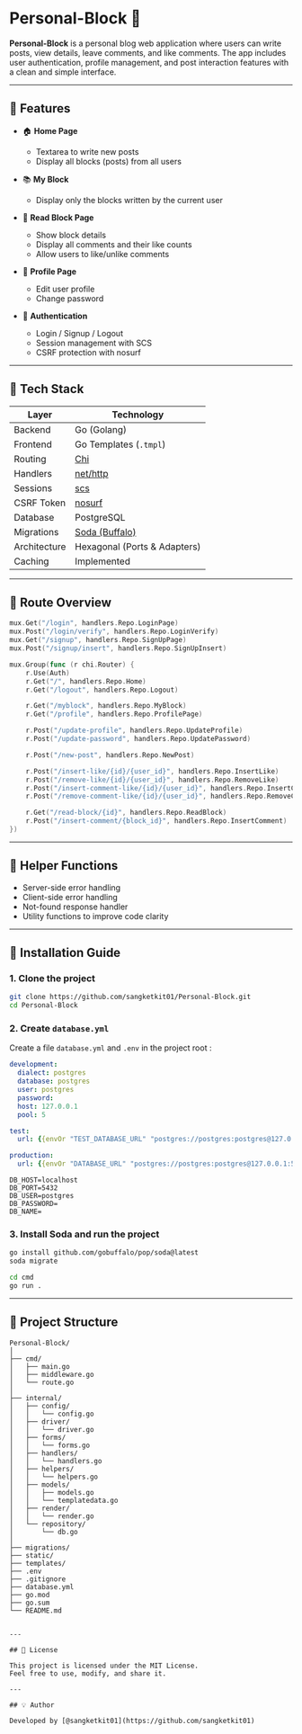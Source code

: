 
# Personal-Block 📝

**Personal-Block** is a personal blog web application where users can write posts, view details, leave comments, and like comments. The app includes user authentication, profile management, and post interaction features with a clean and simple interface.

---

## 🌟 Features

- 🏠 **Home Page**
  - Textarea to write new posts
  - Display all blocks (posts) from all users

- 📚 **My Block**
  - Display only the blocks written by the current user

- 💬 **Read Block Page**
  - Show block details
  - Display all comments and their like counts
  - Allow users to like/unlike comments

- 👤 **Profile Page**
  - Edit user profile
  - Change password

- 🔐 **Authentication**
  - Login / Signup / Logout
  - Session management with SCS
  - CSRF protection with nosurf

---

## 🧱 Tech Stack

| Layer       | Technology           |
|-------------|----------------------|
| Backend     | Go (Golang)          |
| Frontend    | Go Templates (`.tmpl`) |
| Routing     | [Chi](https://github.com/go-chi/chi)         |
| Handlers     | [net/http](https://pkg.go.dev/net/http)         |
| Sessions    | [scs](https://github.com/alexedwards/scs)    |
| CSRF Token  | [nosurf](https://github.com/justinas/nosurf) |
| Database    | PostgreSQL           |
| Migrations  | [Soda (Buffalo)](https://gobuffalo.io/en/docs/db/soda) |
| Architecture| Hexagonal (Ports & Adapters) |
| Caching     | Implemented          |

---

## 🔁 Route Overview

```go
mux.Get("/login", handlers.Repo.LoginPage)
mux.Post("/login/verify", handlers.Repo.LoginVerify)
mux.Get("/signup", handlers.Repo.SignUpPage)
mux.Post("/signup/insert", handlers.Repo.SignUpInsert)

mux.Group(func (r chi.Router) {
    r.Use(Auth)
    r.Get("/", handlers.Repo.Home)
    r.Get("/logout", handlers.Repo.Logout)

    r.Get("/myblock", handlers.Repo.MyBlock)
    r.Get("/profile", handlers.Repo.ProfilePage)

    r.Post("/update-profile", handlers.Repo.UpdateProfile)
    r.Post("/update-password", handlers.Repo.UpdatePassword)

    r.Post("/new-post", handlers.Repo.NewPost)

    r.Post("/insert-like/{id}/{user_id}", handlers.Repo.InsertLike)
    r.Post("/remove-like/{id}/{user_id}", handlers.Repo.RemoveLike)
    r.Post("/insert-comment-like/{id}/{user_id}", handlers.Repo.InsertCommentLike)
    r.Post("/remove-comment-like/{id}/{user_id}", handlers.Repo.RemoveCommentLike)

    r.Get("/read-block/{id}", handlers.Repo.ReadBlock)
    r.Post("/insert-comment/{block_id}", handlers.Repo.InsertComment)
})
```

---

## 🧰 Helper Functions

- Server-side error handling
- Client-side error handling
- Not-found response handler
- Utility functions to improve code clarity

---

## 🚀 Installation Guide

### 1. Clone the project

```bash
git clone https://github.com/sangketkit01/Personal-Block.git
cd Personal-Block
```

### 2. Create `database.yml`

Create a file `database.yml` and `.env` in the project root :

```yaml
development:
  dialect: postgres
  database: postgres
  user: postgres
  password: 
  host: 127.0.0.1
  pool: 5

test:
  url: {{envOr "TEST_DATABASE_URL" "postgres://postgres:postgres@127.0.0.1:5432/myapp_test"}}

production:
  url: {{envOr "DATABASE_URL" "postgres://postgres:postgres@127.0.0.1:5432/myapp_production"}}
```

```env
DB_HOST=localhost
DB_PORT=5432
DB_USER=postgres
DB_PASSWORD=
DB_NAME=
```

### 3. Install Soda and run the project

```bash
go install github.com/gobuffalo/pop/soda@latest
soda migrate

cd cmd
go run .
```

---

## 📂 Project Structure

```
Personal-Block/
│
├── cmd/
│   ├── main.go
│   ├── middleware.go
│   └── route.go
│
├── internal/
│   ├── config/
│   │   └── config.go
│   ├── driver/
│   │   └── driver.go
│   ├── forms/
│   │   └── forms.go
│   ├── handlers/
│   │   └── handlers.go
│   ├── helpers/
│   │   └── helpers.go
│   ├── models/
│   │   ├── models.go
│   │   └── templatedata.go
│   ├── render/
│   │   └── render.go
│   └── repository/
│       └── db.go
│
├── migrations/
├── static/
├── templates/
├── .env
├── .gitignore
├── database.yml
├── go.mod
├── go.sum
└── README.md


---

## 📄 License

This project is licensed under the MIT License.  
Feel free to use, modify, and share it.

---

## 💡 Author

Developed by [@sangketkit01](https://github.com/sangketkit01)

